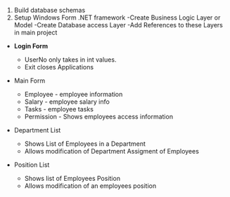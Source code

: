 1. Build database schemas
2. Setup Windows Form .NET framework
	-Create Business Logic Layer or Model
	-Create Database access Layer
	-Add References to these Layers in main project

- <b>Login Form</b>
	- UserNo only takes in int values.
	- Exit closes Applications

- Main Form
	- Employee - employee information
	- Salary - employee salary info
	- Tasks - employee tasks
	- Permission - Shows employees access information
	
- Department List
	- Shows List of Employees in a Department
	- Allows modification of Department Assigment of Employees

- Position List
	- Shows list of Employees Position
	- Allows modification of an employees position
